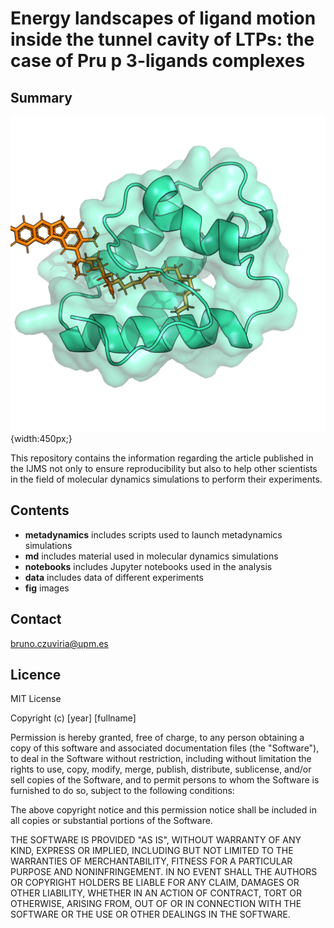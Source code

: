 # Energy landscapes of ligand motion inside the tunnel cavity of LTPs: the case of Pru p 3-ligands complexes 

## Summary

![PruP3+ligand in orientation A](/figs/tunnel_A.png){width:450px;}

This repository contains the information regarding the article published in the 
IJMS not only to ensure reproducibility but also to help other scientists
in the field of molecular dynamics simulations to perform their experiments.


## Contents

- **metadynamics** includes scripts used to launch metadynamics simulations
- **md** includes material used in molecular dynamics simulations
- **notebooks** includes Jupyter notebooks used in the analysis
- **data** includes data of different experiments
- **fig** images

## Contact

bruno.czuviria@upm.es

## Licence

MIT License

Copyright (c) [year] [fullname]

Permission is hereby granted, free of charge, to any person obtaining a copy
of this software and associated documentation files (the "Software"), to deal
in the Software without restriction, including without limitation the rights
to use, copy, modify, merge, publish, distribute, sublicense, and/or sell
copies of the Software, and to permit persons to whom the Software is
furnished to do so, subject to the following conditions:

The above copyright notice and this permission notice shall be included in all
copies or substantial portions of the Software.

THE SOFTWARE IS PROVIDED "AS IS", WITHOUT WARRANTY OF ANY KIND, EXPRESS OR
IMPLIED, INCLUDING BUT NOT LIMITED TO THE WARRANTIES OF MERCHANTABILITY,
FITNESS FOR A PARTICULAR PURPOSE AND NONINFRINGEMENT. IN NO EVENT SHALL THE
AUTHORS OR COPYRIGHT HOLDERS BE LIABLE FOR ANY CLAIM, DAMAGES OR OTHER
LIABILITY, WHETHER IN AN ACTION OF CONTRACT, TORT OR OTHERWISE, ARISING FROM,
OUT OF OR IN CONNECTION WITH THE SOFTWARE OR THE USE OR OTHER DEALINGS IN THE
SOFTWARE.

